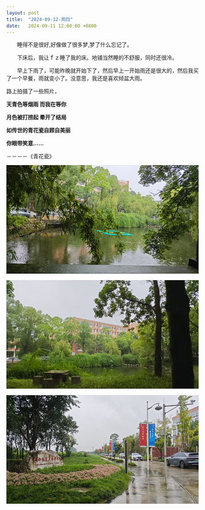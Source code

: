 ```yaml
---
layout: post
title:  "2024-09-12-周四"
date:   2024-09-11 12:00:00 +0800 
---
```




　　睡得不是很好,好像做了很多梦,梦了什么忘记了。

　　下床后，我让ｆｚ睡了我的床。地铺当然睡的不舒服，同时还很冷。

　　早上下雨了，可能昨晚就开始下了，然后早上一开始雨还是很大的，然后我买了一个早餐，雨就变小了。没意思，我还是喜欢倾盆大雨。



路上拍摄了一些照片，

**天青色等烟雨 而我在等你**

**月色被打捞起 晕开了结局**

**如传世的青花瓷自顾自美丽**

**你眼带笑意……**

－－－－《青花瓷》

![image-20240912101034512](https://raw.githubusercontent.com/i1oveyou/2024-year/master/_posts/09.September/img/image-20240912101034512.png)

![image-20240912101040525](https://raw.githubusercontent.com/i1oveyou/2024-year/master/_posts/09.September/img/image-20240912101040525.png)

![image-20240912101048852](https://raw.githubusercontent.com/i1oveyou/2024-year/master/_posts/09.September/img/image-20240912101048852.png)